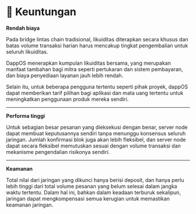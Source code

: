 # 💪 Keuntungan

**Rendah biaya**

Pada bridge lintas chain tradisional, likuiditas diterapkan secara khusus dan batas volume transaksi harian harus mencakup tingkat pengembalian untuk seluruh likuiditas.

DappOS menerapkan kumpulan likuiditas bersama, yang merupakan manfaat tambahan bagi mitra seperti pertukaran dan sistem pembayaran, dan biaya penyediaan layanan jauh lebih rendah.

Selain itu, untuk beberapa pengguna tertentu seperti pihak proyek, dappOS dapat memberikan tarif pilihan bagi aplikasi dan mata uang tertentu untuk meningkatkan penggunaan produk mereka sendiri.

****

**Performa tinggi**

Untuk sebagian besar pesanan yang dieksekusi dengan benar, server node dapat membuat keputusannya sendiri tanpa menunggu konsensus seluruh jaringan. Jumlah konfirmasi blok juga akan lebih fleksibel, dan server node dapat secara fleksibel memutuskan sesuai dengan volume transaksi dan mekanisme pengendalian risikonya sendiri.

****

**Keamanan**

Total nilai dari jaringan yang dikunci hanya berisi deposit, dan hanya perlu lebih tinggi dari total volume pesanan yang belum selesai dalam jangka waktu tertentu. Dalam hal ini, bahkan dalam keadaan terburuk sekalipun, jaringan dapat mengkompensasi semua kerugian untuk memastikan keamanan jaringan.
